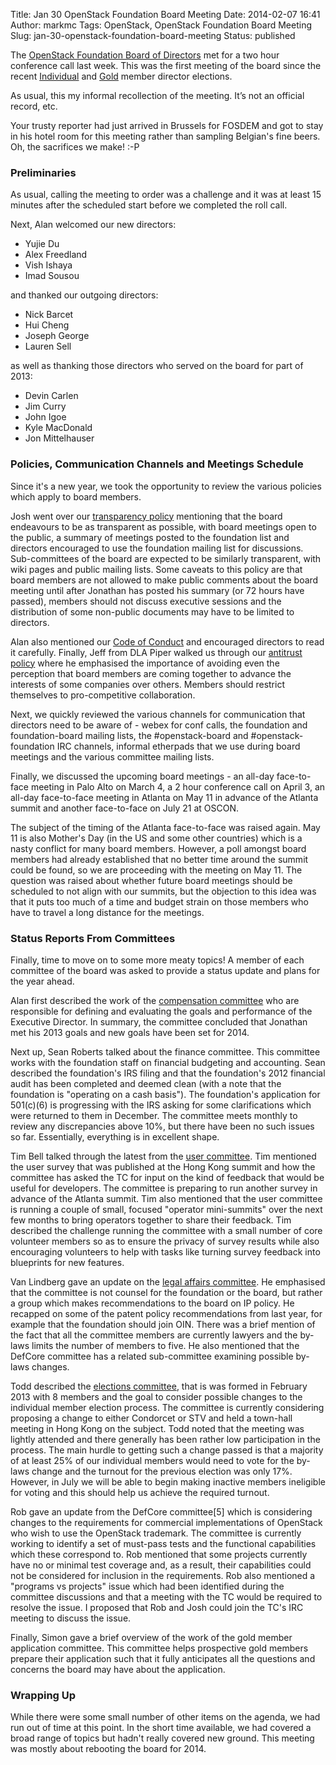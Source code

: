 Title: Jan 30 OpenStack Foundation Board Meeting
Date: 2014-02-07 16:41
Author: markmc
Tags: OpenStack, OpenStack Foundation Board Meeting
Slug: jan-30-openstack-foundation-board-meeting
Status: published

The [OpenStack Foundation Board of
Directors](https://www.openstack.org/foundation/board-of-directors/) met
for a two hour conference call last week. This was the first meeting of
the board since the recent
[Individual](http://lists.openstack.org/pipermail/foundation/2014-January/001616.html)
and
[Gold](http://lists.openstack.org/pipermail/foundation/2014-January/001615.html)
member director elections.

As usual, this my informal recollection of the meeting. It’s not an
official record, etc.

Your trusty reporter had just arrived in Brussels for FOSDEM and got to
stay in his hotel room for this meeting rather than sampling Belgian's
fine beers. Oh, the sacrifices we make! :-P

### Preliminaries

As usual, calling the meeting to order was a challenge and it was at
least 15 minutes after the scheduled start before we completed the roll
call.

Next, Alan welcomed our new directors:

-   Yujie Du
-   Alex Freedland
-   Vish Ishaya
-   Imad Sousou

and thanked our outgoing directors:

-   Nick Barcet
-   Hui Cheng
-   Joseph George
-   Lauren Sell

as well as thanking those directors who served on the board for part of
2013:

-   Devin Carlen
-   Jim Curry
-   John Igoe
-   Kyle MacDonald
-   Jon Mittelhauser

### Policies, Communication Channels and Meetings Schedule

Since it's a new year, we took the opportunity to review the various
policies which apply to board members.

Josh went over our [transparency
policy](http://www.openstack.org/legal/transparency-policy/) mentioning
that the board endeavours to be as transparent as possible, with board
meetings open to the public, a summary of meetings posted to the
foundation list and directors encouraged to use the foundation mailing
list for discussions. Sub-committees of the board are expected to be
similarly transparent, with wiki pages and public mailing lists. Some
caveats to this policy are that board members are not allowed to make
public comments about the board meeting until after Jonathan has posted
his summary (or 72 hours have passed), members should not discuss
executive sessions and the distribution of some non-public documents may
have to be limited to directors.

Alan also mentioned our [Code of
Conduct](https://wiki.openstack.org/wiki/Governance/Foundation/CodeOfConduct)
and encouraged directors to read it carefully. Finally, Jeff from DLA
Piper walked us through our [antitrust
policy](https://wiki.openstack.org/wiki/Governance/Foundation/AntitrustPolicy)
where he emphasised the importance of avoiding even the perception that
board members are coming together to advance the interests of some
companies over others. Members should restrict themselves to
pro-competitive collaboration.

Next, we quickly reviewed the various channels for communication that
directors need to be aware of - webex for conf calls, the foundation and
foundation-board mailing lists, the \#openstack-board and
\#openstack-foundation IRC channels, informal etherpads that we use
during board meetings and the various committee mailing lists.

Finally, we discussed the upcoming board meetings - an all-day
face-to-face meeting in Palo Alto on March 4, a 2 hour conference call
on April 3, an all-day face-to-face meeting in Atlanta on May 11 in
advance of the Atlanta summit and another face-to-face on July 21 at
OSCON.

The subject of the timing of the Atlanta face-to-face was raised again.
May 11 is also Mother's Day (in the US and some other countries) which
is a nasty conflict for many board members. However, a poll amongst
board members had already established that no better time around the
summit could be found, so we are proceeding with the meeting on May 11.
The question was raised about whether future board meetings should be
scheduled to not align with our summits, but the objection to this idea
was that it puts too much of a time and budget strain on those members
who have to travel a long distance for the meetings.

### Status Reports From Committees

Finally, time to move on to some more meaty topics! A member of each
committee of the board was asked to provide a status update and plans
for the year ahead.

Alan first described the work of the [compensation
committee](https://wiki.openstack.org/wiki/Governance/CompensationCommittee)
who are responsible for defining and evaluating the goals and
performance of the Executive Director. In summary, the committee
concluded that Jonathan met his 2013 goals and new goals have been set
for 2014.

Next up, Sean Roberts talked about the finance committee. This committee
works with the foundation staff on financial budgeting and accounting.
Sean described the foundation's IRS filing and that the foundation's
2012 financial audit has been completed and deemed clean (with a note
that the foundation is "operating on a cash basis"). The foundation's
application for 501(c)(6) is progressing with the IRS asking for some
clarifications which were returned to them in December. The committee
meets monthly to review any discrepancies above 10%, but there have been
no such issues so far. Essentially, everything is in excellent shape.

Tim Bell talked through the latest from the [user
committee](https://wiki.openstack.org/wiki/Governance/Foundation/UserCommittee).
Tim mentioned the user survey that was published at the Hong Kong summit
and how the committee has asked the TC for input on the kind of feedback
that would be useful for developers. The committee is preparing to run
another survey in advance of the Atlanta summit. Tim also mentioned that
the user committee is running a couple of small, focused "operator
mini-summits" over the next few months to bring operators together to
share their feedback. Tim described the challenge running the committee
with a small number of core volunteer members so as to ensure the
privacy of survey results while also encouraging volunteers to help with
tasks like turning survey feedback into blueprints for new features.

Van Lindberg gave an update on the [legal affairs
committee](https://wiki.openstack.org/wiki/Governance/Foundation/LegalAffairsCommittee).
He emphasised that the committee is not counsel for the foundation or
the board, but rather a group which makes recommendations to the board
on IP policy. He recapped on some of the patent policy recommendations
from last year, for example that the foundation should join OIN. There
was a brief mention of the fact that all the committee members are
currently lawyers and the by-laws limits the number of members to five.
He also mentioned that the DefCore committee has a related sub-committee
examining possible by-laws changes.

Todd described the [elections
committee](https://wiki.openstack.org/wiki/Governance/Foundation/ElectionsCommittee),
that is was formed in February 2013 with 8 members and the goal to
consider possible changes to the individual member election process. The
committee is currently considering proposing a change to either
Condorcet or STV and held a town-hall meeting in Hong Kong on the
subject. Todd noted that the meeting was lightly attended and there
generally has been rather low participation in the process. The main
hurdle to getting such a change passed is that a majority of at least
25% of our individual members would need to vote for the by-laws change
and the turnout for the previous election was only 17%. However, in July
we will be able to begin making inactive members ineligible for voting
and this should help us achieve the required turnout.

Rob gave an update from the DefCore committee\[5\] which is considering
changes to the requirements for commercial implementations of OpenStack
who wish to use the OpenStack trademark. The committee is currently
working to identify a set of must-pass tests and the functional
capabilities which these correspond to. Rob mentioned that some projects
currently have no or minimal test coverage and, as a result, their
capabilities could not be considered for inclusion in the requirements.
Rob also mentioned a "programs vs projects" issue which had been
identified during the committee discussions and that a meeting with the
TC would be required to resolve the issue. I proposed that Rob and Josh
could join the TC's IRC meeting to discuss the issue.

Finally, Simon gave a brief overview of the work of the gold member
application committee. This committee helps prospective gold members
prepare their application such that it fully anticipates all the
questions and concerns the board may have about the application.

### Wrapping Up

While there were some small number of other items on the agenda, we had
run out of time at this point. In the short time available, we had
covered a broad range of topics but hadn't really covered new ground.
This meeting was mostly about rebooting the board for 2014.
